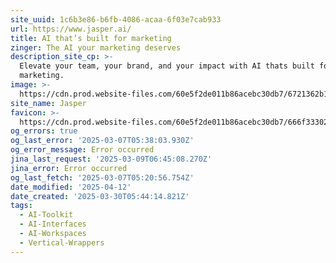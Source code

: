 ```yaml
---
site_uuid: 1c6b3e86-b6fb-4086-acaa-6f03e7cab933
url: https://www.jasper.ai/
title: AI that’s built for marketing
zinger: The AI your marketing deserves
description_site_cp: >-
  Elevate your team, your brand, and your impact with AI thats built for
  marketing.
image: >-
  https://cdn.prod.website-files.com/60e5f2de011b86acebc30db7/6721362b1fb2e6a2ef070051_Opengraph%20Image%20-%20Main.png
site_name: Jasper
favicon: >-
  https://cdn.prod.website-files.com/60e5f2de011b86acebc30db7/666f33302a54fab58083c231_Favicon.png
og_errors: true
og_last_error: '2025-03-07T05:38:03.930Z'
og_error_message: Error occurred
jina_last_request: '2025-03-09T06:45:08.270Z'
jina_error: Error occurred
og_last_fetch: '2025-03-07T05:20:56.754Z'
date_modified: '2025-04-12'
date_created: '2025-03-30T05:44:14.821Z'
tags:
  - AI-Toolkit
  - AI-Interfaces
  - AI-Workspaces
  - Vertical-Wrappers
---
```





















































